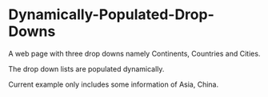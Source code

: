 # Dynamically-Populated-Drop-Downs

A web page with three drop downs namely Continents, Countries and Cities.

The drop down lists are populated dynamically.

Current example only includes some information of Asia, China.
